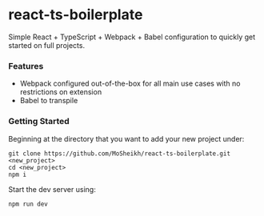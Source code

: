 # react-ts-boilerplate

Simple React + TypeScript + Webpack + Babel configuration to quickly get started on full projects.

### Features

- Webpack configured out-of-the-box for all main use cases with no restrictions on extension
- Babel to transpile

### Getting Started

Beginning at the directory that you want to add your new project under:

```shell
git clone https://github.com/MoSheikh/react-ts-boilerplate.git <new_project>
cd <new_project>
npm i
```

Start the dev server using:

```shell
npm run dev
```
